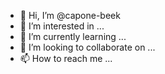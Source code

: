 - 👋 Hi, I’m @capone-beek
- 👀 I’m interested in ...
- 🌱 I’m currently learning ...
- 💞️ I’m looking to collaborate on ...
- 📫 How to reach me ...

<!---
capone-beek/capone-beek is a ✨ special ✨ repository because its `README.md` (this file) appears on your GitHub profile.
You can click the Preview link to take a look at your changes.
--->
